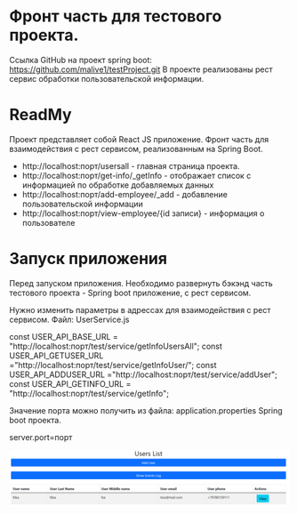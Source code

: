 # Фронт часть для тестового проекта.

Ссылка GitHub на проект spring boot: https://github.com/malive1/testProject.git
В проекте реализованы рест сервис обработки пользовательской информации.

# ReadMy

Проект представляет собой React JS приложение. Фронт часть для взаимодействия с рест сервисом,
реализованным на Spring Boot.

* http://localhost:порт/usersall - главная страница проекта.
* http://localhost:порт/get-info/_getInfo - отображает список с информацией по обработке добавляемых данных
* http://localhost:порт/add-employee/_add - добавление пользовательской информации
* http://localhost:порт/view-employee/{id записи} - информация о пользователе

# Запуск приложения

Перед запуском приложения. Необходимо развернуть бэкэнд часть тестового проекта - Spring boot приложение, с рест сервисом.

Нужно изменить параметры в адрессах для взаимодействия с рест сервисом.
Файл: UserService.js

const USER_API_BASE_URL = "http://localhost:порт/test/service/getInfoUsersAll";
const USER_API_GETUSER_URL ="http://localhost:порт/test/service/getInfoUser/";
const USER_API_ADDUSER_URL ="http://localhost:порт/test/service/addUser";
const USER_API_GETINFO_URL = "http://localhost:порт/test/service/getInfo";

Значение порта можно получить из файла: application.properties Spring boot проекта.

server.port=порт

![alt text](startForm.png "Описание будет тут")​